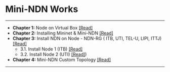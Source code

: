  # Mini-NDN Works 
 ***
 
 - <b>Chapter 1:</b> Node on Virtual Box [[Read]](https://github.com/syaifulahdan/Mini-NDN-Work/blob/main/Chapter-1.md)
 - <b>Chapter 2:</b> Installing Mininet & Mini-NDN [[Read]](https://github.com/syaifulahdan/Mini-NDN-Work/blob/main/Chapter-3.md)  
 - <b>Chapter 3:</b> Install NDN on Node - NDN-RG ( ITB, UTI, TEL-U, LIPI, ITTJ) [[Read]](https://github.com/syaifulahdan/Mini-NDN-Work/blob/main/Chapter-2.md)
    - 3.1. Install Node 1 (ITB) [[Read]](https://github.com/syaifulahdan/Mini-NDN-Work/blob/main/Chapter-2.md#21-install-node-1-itb)
    - 3.2. Install Node 2 (UTI) [[Read]](https://github.com/syaifulahdan/Mini-NDN-Work/blob/main/Chapter-2.md#22-install-node-2-uti))
 - <b>Chapter 4:</b> Mini-NDN Custom Topology [[Read]](https://github.com/syaifulahdan/Mini-NDN-Work/blob/main/Chapter-4.md)  
 *** 
